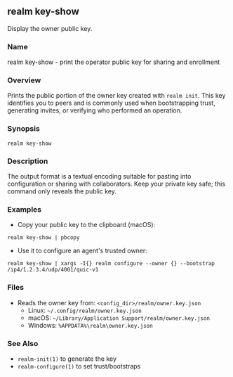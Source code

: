 ## realm key-show

Display the owner public key.

### Name

realm key-show - print the operator public key for sharing and enrollment

### Overview

Prints the public portion of the owner key created with `realm init`. This key identifies you to peers and is commonly used when bootstrapping trust, generating invites, or verifying who performed an operation.

### Synopsis

```
realm key-show
```

### Description

The output format is a textual encoding suitable for pasting into configuration or sharing with collaborators. Keep your private key safe; this command only reveals the public key.

### Examples

- Copy your public key to the clipboard (macOS):

```
realm key-show | pbcopy
```

- Use it to configure an agent's trusted owner:

```
realm key-show | xargs -I{} realm configure --owner {} --bootstrap /ip4/1.2.3.4/udp/4001/quic-v1
```

### Files

- Reads the owner key from: `<config_dir>/realm/owner.key.json`
  - Linux: `~/.config/realm/owner.key.json`
  - macOS: `~/Library/Application Support/realm/owner.key.json`
  - Windows: `%APPDATA%\realm\owner.key.json`

### See Also

- `realm-init(1)` to generate the key
- `realm-configure(1)` to set trust/bootstraps


